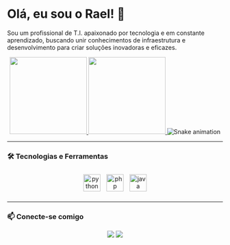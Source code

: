 # Olá, eu sou o Rael! 👋

Sou um profissional de T.I. apaixonado por tecnologia e em constante aprendizado, buscando unir conhecimentos de infraestrutura e desenvolvimento para criar soluções inovadoras e eficazes.

<div align="center">
  <a href="https://github.com/Rael-Pz">
  <img height="180em" src="https://github-readme-stats.vercel.app/api?username=Rael-Pz&show_icons=true&theme=dracula&include_all_commits=true&count_private=true"/>
  <img height="180em" src="https://github-readme-stats.vercel.app/api/top-langs/?username=Rael-Pz&layout=compact&langs_count=7&theme=dracula"/>
  </a>
  <img src="https://github.com/Rael-Pz/Rael-Pz/blob/output/github-contribution-grid-snake.svg" alt="Snake animation" />
</div>
  
---
  
### 🛠️ Tecnologias e Ferramentas
  
<div align="center">
  <img src="https://cdn.jsdelivr.net/gh/devicons/devicon/icons/python/python-original.svg" height="40" alt="python logo"  />
  <img style="margin: 10px" src="https://cdn.jsdelivr.net/gh/devicons/devicon/icons/php/php-original.svg" height="40" alt="php logo"  />
  <img src="https://cdn.jsdelivr.net/gh/devicons/devicon/icons/java/java-original.svg" height="40" alt="java logo"  />
</div>

---

### 📫 Conecte-se comigo

<div align="center">
  <a href="https://www.linkedin.com/in/israel-paz-6a9777366/" target="_blank"><img src="https://img.shields.io/badge/-LinkedIn-%230077B5?style=for-the-badge&logo=linkedin&logoColor=white" target="_blank"></a>
  <a href = "mailto:SEU-EMAIL-AQUI"><img src="https://img.shields.io/badge/-Gmail-%23333?style=for-the-badge&logo=gmail&logoColor=white" target="_blank"></a>
</div>
